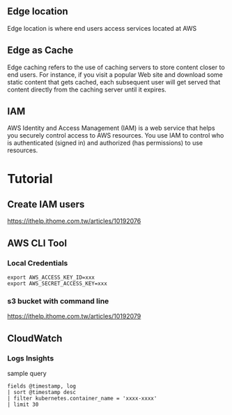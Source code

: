 ## Edge location 
Edge location is where end users access services located at AWS

## Edge as Cache

Edge caching refers to the use of caching servers to store content closer to end users. 
For instance, if you visit a popular Web site and download some static content that gets cached, each subsequent user will get served that content directly from the caching server until it expires.

## IAM
AWS Identity and Access Management (IAM) is a web service that helps you securely control access to AWS resources. 
You use IAM to control who is authenticated (signed in) and authorized (has permissions) to use resources.

# Tutorial
## Create IAM users
https://ithelp.ithome.com.tw/articles/10192076

## AWS CLI Tool
### Local Credentials
```
export AWS_ACCESS_KEY_ID=xxx
export AWS_SECRET_ACCESS_KEY=xxx
```

### s3 bucket with command line
https://ithelp.ithome.com.tw/articles/10192079

## CloudWatch

### Logs Insights
sample query
```
fields @timestamp, log
| sort @timestamp desc
| filter kubernetes.container_name = 'xxxx-xxxx'
| limit 30
```
